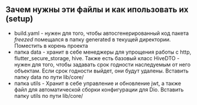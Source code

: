 ## Зачем нужны эти файлы и как ипользовать их (setup)
- build.yaml - нужен для того, чтобы автосгенерированный код пакета *freezed* помещался в папку generated в текущей директории. Поместить в корень проекта
- папка data - хранит в себе менеджеры для упрощения работы с http, flutter_secure_storage, hive. Также есть базовый класс HiveDTO - нужен для того, чтобы задавать срок годности наследуемым от него объектам. Если срок годности выйдет, они будут удалены. Вставить папку data по пути lib/core/
- папка utils - Хранит в себе управление и обновление jwt, а также файл для автоматической сборки конфигурации для Dio. Вставить папку utils по пути lib/core/

